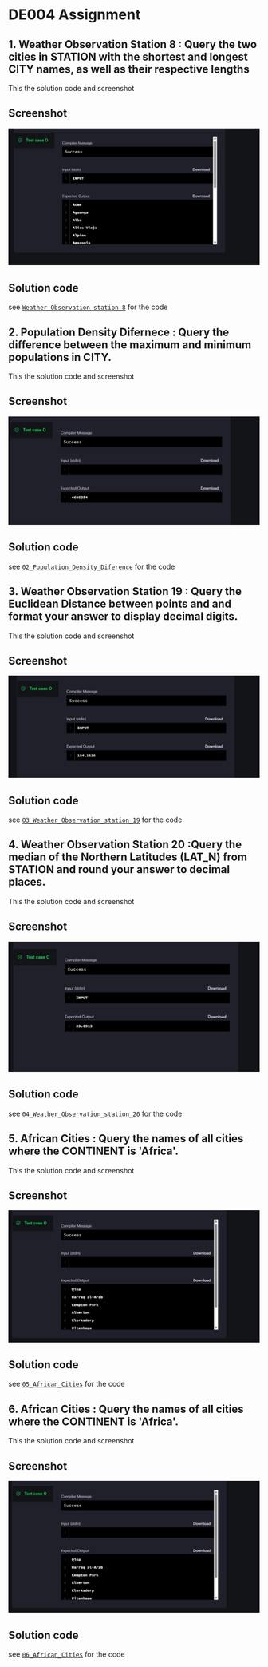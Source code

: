 # DE004 Assignment


## 1. Weather Observation Station 8 : Query the two cities in STATION with the shortest and longest CITY names, as well as their respective lengths

This the solution code and screenshot

## Screenshot
![Select solution ss](assets/image1.png)
## Solution code 
see [`Weather Observation station 8`](01_Weather-Observation-Station-8.sql) for the code
## 2. Population Density Difernece : Query the difference between the maximum and minimum populations in CITY.

This the solution code and screenshot

## Screenshot
![Select solution ss](assets/image2.png)
## Solution code 
see [`02_Population_Density_Diference`](02_Population_Density_Difernece.sql) for the code

## 3. Weather Observation Station 19 : Query the Euclidean Distance between points and and format your answer to display decimal digits.

This the solution code and screenshot

## Screenshot
![Select solution ss](assets/image3.png)
## Solution code 
see [`03_Weather_Observation_station_19`](03_Weather_Observation_Station_19.sql) for the code

## 4. Weather Observation Station 20 :Query the median of the Northern Latitudes (LAT_N) from STATION and round your answer to decimal places.

This the solution code and screenshot

## Screenshot
![Select solution ss](assets/image4.png)
## Solution code 
see [`04_Weather_Observation_station_20`](04_Weather_Observation_Station_20.sql) for the code

## 5. African Cities : Query the names of all cities where the CONTINENT is 'Africa'.

This the solution code and screenshot

## Screenshot
![Select solution ss](assets/image5.png)
## Solution code 
see [`05_African_Cities`](05_African_Cities.sql) for the code
## 6. African Cities : Query the names of all cities where the CONTINENT is 'Africa'.

This the solution code and screenshot

## Screenshot
![Select solution ss](assets/image6.png)
## Solution code 
see [`06_African_Cities`](06_African_Cities.sql) for the code
